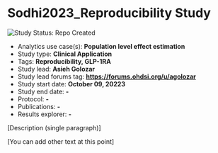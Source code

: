 Sodhi2023_Reproducibility Study
=============

<img src="https://img.shields.io/badge/Study%20Status-Repo%20Created-lightgray.svg" alt="Study Status: Repo Created">

- Analytics use case(s): **Population level effect estimation**
- Study type: **Clinical Application**
- Tags: **Reproducibility, GLP-1RA**
- Study lead: **Asieh Golozar**
- Study lead forums tag: **https://forums.ohdsi.org/u/agolozar**
- Study start date: **October 09, 20223**
- Study end date: **-**
- Protocol: **-**
- Publications: **-**
- Results explorer: **-**

[Description (single paragraph)]

[You can add other text at this point]
